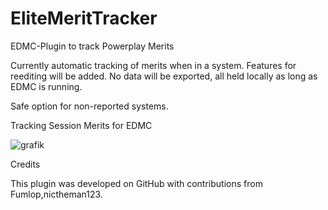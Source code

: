 # EliteMeritTracker
EDMC-Plugin to track Powerplay Merits

Currently automatic tracking of merits when in a system. Features for reediting will be added. 
No data will be exported, all held locally as long as EDMC is running.

Safe option for non-reported systems.


Tracking Session Merits for EDMC



![grafik](https://github.com/user-attachments/assets/a1b02dc5-b7bd-4bd4-bd41-80360d456e6c)

Credits

This plugin was developed on GitHub with contributions from Fumlop,nictheman123.
